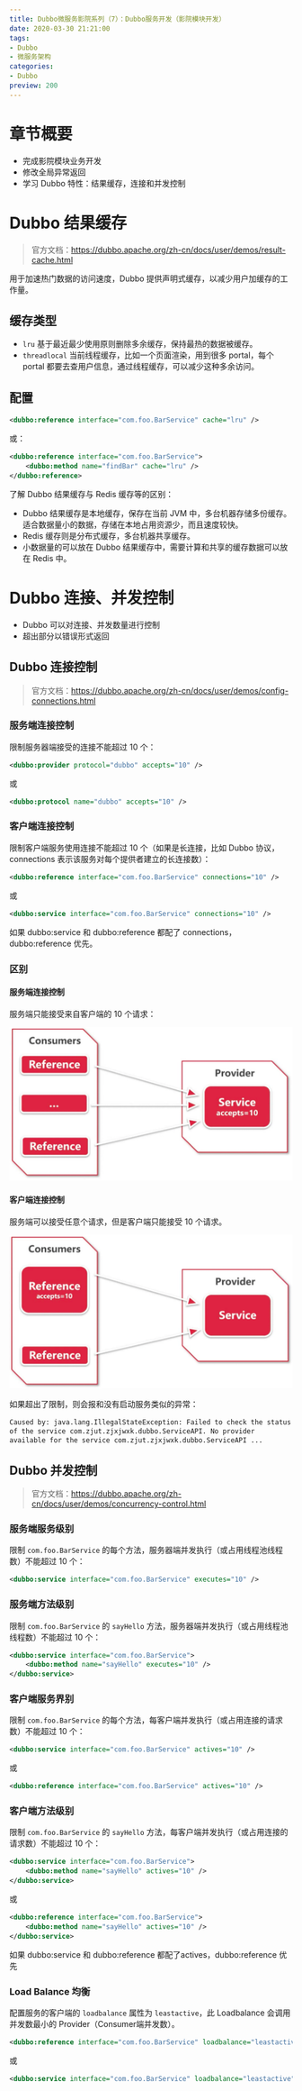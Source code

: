 ```yaml
---
title: Dubbo微服务影院系列（7）：Dubbo服务开发（影院模块开发）
date: 2020-03-30 21:21:00
tags:
- Dubbo
- 微服务架构
categories:
- Dubbo
preview: 200
---
```


# 章节概要

- 完成影院模块业务开发
- 修改全局异常返回
- 学习 Dubbo 特性：结果缓存，连接和并发控制

# Dubbo 结果缓存

> 官方文档：https://dubbo.apache.org/zh-cn/docs/user/demos/result-cache.html

用于加速热门数据的访问速度，Dubbo 提供声明式缓存，以减少用户加缓存的工作量。

## 缓存类型

- `lru` 基于最近最少使用原则删除多余缓存，保持最热的数据被缓存。
- `threadlocal` 当前线程缓存，比如一个页面渲染，用到很多 portal，每个 portal 都要去查用户信息，通过线程缓存，可以减少这种多余访问。

## 配置

```xml
<dubbo:reference interface="com.foo.BarService" cache="lru" />
```

或：

```xml
<dubbo:reference interface="com.foo.BarService">
    <dubbo:method name="findBar" cache="lru" />
</dubbo:reference>
```



了解 Dubbo 结果缓存与 Redis 缓存等的区别：

- Dubbo 结果缓存是本地缓存，保存在当前 JVM 中，多台机器存储多份缓存。适合数据量小的数据，存储在本地占用资源少，而且速度较快。
- Redis 缓存则是分布式缓存，多台机器共享缓存。
- 小数据量的可以放在 Dubbo 结果缓存中，需要计算和共享的缓存数据可以放在 Redis 中。

# Dubbo 连接、并发控制

- Dubbo 可以对连接、并发数量进行控制
- 超出部分以错误形式返回

## Dubbo 连接控制

> 官方文档：https://dubbo.apache.org/zh-cn/docs/user/demos/config-connections.html

### 服务端连接控制

限制服务器端接受的连接不能超过 10 个：

```xml
<dubbo:provider protocol="dubbo" accepts="10" />
```

或

```xml
<dubbo:protocol name="dubbo" accepts="10" />
```

### 客户端连接控制

限制客户端服务使用连接不能超过 10 个（如果是长连接，比如 Dubbo 协议，connections 表示该服务对每个提供者建立的长连接数）：

```xml
<dubbo:reference interface="com.foo.BarService" connections="10" />
```

或

```xml
<dubbo:service interface="com.foo.BarService" connections="10" />
```

如果 dubbo:service 和 dubbo:reference 都配了 connections，dubbo:reference 优先。

### 区别

#### 服务端连接控制

服务端只能接受来自客户端的 10 个请求：

![服务端连接控制](images/image-20200405000110013.png)

#### 客户端连接控制

服务端可以接受任意个请求，但是客户端只能接受 10 个请求。

![客户端连接控制](images/image-20200405000145642.png)

如果超出了限制，则会报和没有启动服务类似的异常：

```
Caused by: java.lang.IllegalStateException: Failed to check the status of the service com.zjut.zjxjwxk.dubbo.ServiceAPI. No provider available for the service com.zjut.zjxjwxk.dubbo.ServiceAPI ...
```

## Dubbo 并发控制

> 官方文档：https://dubbo.apache.org/zh-cn/docs/user/demos/concurrency-control.html

### 服务端服务级别

限制 `com.foo.BarService` 的每个方法，服务器端并发执行（或占用线程池线程数）不能超过 10 个：

```xml
<dubbo:service interface="com.foo.BarService" executes="10" />
```

### 服务端方法级别

限制 `com.foo.BarService` 的 `sayHello` 方法，服务器端并发执行（或占用线程池线程数）不能超过 10 个：

```xml
<dubbo:service interface="com.foo.BarService">
    <dubbo:method name="sayHello" executes="10" />
</dubbo:service>
```

### 客户端服务界别

限制 `com.foo.BarService` 的每个方法，每客户端并发执行（或占用连接的请求数）不能超过 10 个：

```xml
<dubbo:service interface="com.foo.BarService" actives="10" />
```

或

```xml
<dubbo:reference interface="com.foo.BarService" actives="10" />
```

### 客户端方法级别

限制 `com.foo.BarService` 的 `sayHello` 方法，每客户端并发执行（或占用连接的请求数）不能超过 10 个：

```xml
<dubbo:service interface="com.foo.BarService">
    <dubbo:method name="sayHello" actives="10" />
</dubbo:service>
```

或

```xml
<dubbo:reference interface="com.foo.BarService">
    <dubbo:method name="sayHello" actives="10" />
</dubbo:service>
```

如果 dubbo:service 和 dubbo:reference 都配了actives，dubbo:reference 优先

### Load Balance 均衡

配置服务的客户端的 `loadbalance` 属性为 `leastactive`，此 Loadbalance 会调用并发数最小的 Provider（Consumer端并发数）。

```xml
<dubbo:reference interface="com.foo.BarService" loadbalance="leastactive" />
```

或

```xml
<dubbo:service interface="com.foo.BarService" loadbalance="leastactive" />
```

